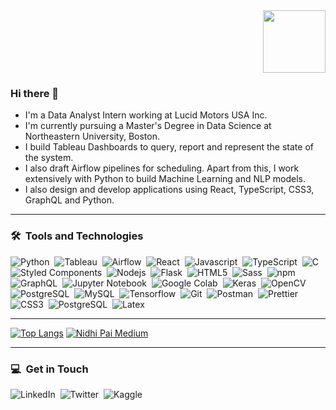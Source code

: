 <div id="header" align="right">
  <img src="https://media.giphy.com/media/M9gbBd9nbDrOTu1Mqx/giphy.gif" width="100"/>
</div>

### Hi there 👋
- I'm a Data Analyst Intern working at Lucid Motors USA Inc. 
- I'm currently pursuing a Master's Degree in Data Science at Northeastern University, Boston. 
- I build Tableau Dashboards to query, report and represent the state of the system. 
- I also draft Airflow pipelines for scheduling. Apart from this, I work extensively with Python to build Machine Learning and NLP models. 
- I also design and develop applications using React, TypeScript, CSS3, GraphQL and Python.

---

### 🛠 &nbsp;Tools and Technologies
![Python](https://img.shields.io/badge/-Python-05122A?style=flat&logo=python)&nbsp;
![Tableau](https://img.shields.io/badge/-Tableau-05122A?style=flat&logo=tableau)&nbsp;
![Airflow](https://img.shields.io/badge/-Airflow-05122A?style=flat&logo=airflow)&nbsp;
![React](https://img.shields.io/badge/-React-05122A?style=flat&logo=react)&nbsp;
![Javascript](https://img.shields.io/badge/-JavaScript-05122A?style=flat&logo=javascript)&nbsp;
![TypeScript](https://img.shields.io/badge/-TypeScript-05122A?style=flat&logo=typescript)&nbsp;
![C](https://img.shields.io/badge/-C-05122A?style=flat&logo=c)&nbsp;
![Styled Components](https://img.shields.io/badge/-StyledComponents-05122A?style=flat&logo=styled-components)&nbsp;
![Nodejs](https://img.shields.io/badge/-NodeJS-05122A?style=flat&logo=node.js)&nbsp;
![Flask](https://img.shields.io/badge/-Flask-05122A?style=flat&logo=flask)&nbsp;
![HTML5](https://img.shields.io/badge/-HTML5-05122A?style=flat&logo=html5)&nbsp;
![Sass](https://img.shields.io/badge/-SASS-05122A?style=flat&logo=sass)&nbsp;
![npm](https://img.shields.io/badge/-NPM-05122A?style=flat&logo=npm)&nbsp;
![GraphQL](https://img.shields.io/badge/-GraphQL-05122A?style=flat&logo=graphql)&nbsp;
![Jupyter Notebook](https://img.shields.io/badge/-Jupyter%20Notebook-05122A?style=flat&logo=jupyter&logoColor=F37626)&nbsp;
![Google Colab](https://img.shields.io/badge/-Google%20Colab-05122A?style=flat&logo=google-colab&logoColor=F9AB00)&nbsp;
![Keras](https://img.shields.io/badge/-Keras-05122A?style=flat&logo=keras&logoColor=D00000)&nbsp;
![OpenCV](https://img.shields.io/badge/-OpenCV-05122A?style=flat&logo=opencv&logoColor=5C3EE8)&nbsp;
![PostgreSQL](https://img.shields.io/badge/-PostgreSQL-05122A?style=flat&logo=postgresql&logoColor=336791)&nbsp;
![MySQL](https://img.shields.io/badge/-MySQL-05122A?style=flat&logo=mysql&logoColor=4479A1)&nbsp;
![Tensorflow](https://img.shields.io/badge/-Tensorflow-05122A?style=flat&logo=tensorflow&logoColor=FF6F00)&nbsp;
![Git](https://img.shields.io/badge/-Git-05122A?style=flat&logo=git&logoColor=FFA518)&nbsp;
![Postman](https://img.shields.io/badge/-Postman-05122A?style=flat&logo=postman&logoColor=FFA518)&nbsp;
![Prettier](https://img.shields.io/badge/-Prettier-05122A?style=flat&logo=prettier&logoColor=FFA518)&nbsp;
![CSS3](https://img.shields.io/badge/-CSS3-05122A?style=flat&logo=css3&logoColor=FFA518)&nbsp;
![PostgreSQL](https://img.shields.io/badge/-PostgreSQL-05122A?style=flat&logo=postgreSQL&logoColor=FFA518)&nbsp;
![Latex](https://img.shields.io/badge/-Latex-05122A?style=flat&logo=latex&logoColor=008080)&nbsp;

---

[![Top Langs](https://github-readme-stats.vercel.app/api/top-langs/?username=nidhi-pai&layout=compact&theme=dracula)](https://github.com/nidhi-pai/github-readme-stats) 
[![Nidhi Pai Medium](https://github-readme-medium.vercel.app/?username=nidhipai&limit=2)](https://medium.com/@nidhipai)

---

### :computer: &nbsp;Get in Touch
![LinkedIn](https://img.shields.io/badge/LinkedIn-0077B5?style=for-the-badge&logo=linkedin&logoColor=white)&nbsp;
![Twitter](https://img.shields.io/badge/Twitter-1DA1F2?style=for-the-badge&logo=twitter&logoColor=white)&nbsp;
![Kaggle](https://img.shields.io/badge/Kaggle-20BEFF?style=for-the-badge&logo=Kaggle&logoColor=white)&nbsp;
